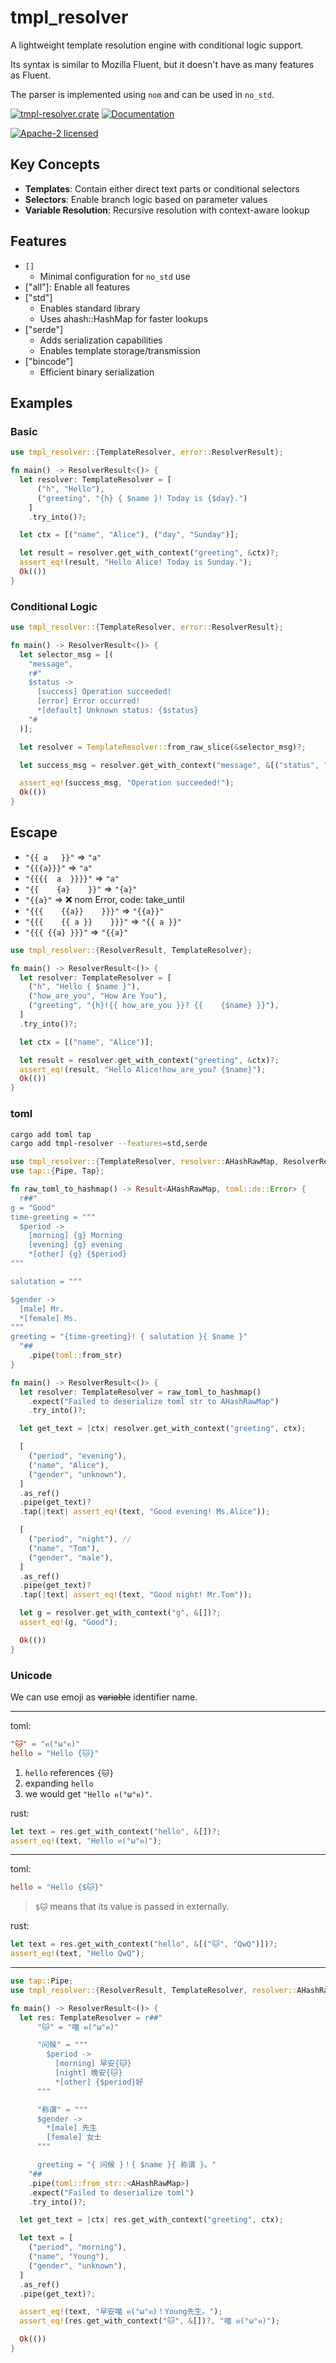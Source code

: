 # tmpl_resolver

A lightweight template resolution engine with conditional logic support.

Its syntax is similar to Mozilla Fluent, but it doesn't have as many features as Fluent.

The parser is implemented using `nom` and can be used in `no_std`.

[![tmpl-resolver.crate](https://img.shields.io/crates/v/tmpl-resolver)](https://crates.io/crates/tmpl-resolver)
[![Documentation](https://docs.rs/tmpl-resolver/badge.svg)](https://docs.rs/tmpl-resolver)

[![Apache-2 licensed](https://img.shields.io/crates/l/tmpl-resolver.svg)](../License)

<!--
## Core Types

- [`TemplateResolver`]: Main resolution engine

### Private Types

- [`Template`]: Enum representing template variants
- [`Selector`]: Conditional branching structure
- [`ResolverError`]: Comprehensive error reporting
-->

## Key Concepts

- **Templates**: Contain either direct text parts or conditional selectors
- **Selectors**: Enable branch logic based on parameter values
- **Variable Resolution**: Recursive resolution with context-aware lookup

## Features

- `[]`
  - Minimal configuration for `no_std` use
- ["all"]: Enable all features
- ["std"]
  - Enables standard library
  - Uses ahash::HashMap for faster lookups
- ["serde"]
  - Adds serialization capabilities
  - Enables template storage/transmission
- ["bincode"]
  - Efficient binary serialization

## Examples

### Basic

```rust
use tmpl_resolver::{TemplateResolver, error::ResolverResult};

fn main() -> ResolverResult<()> {
  let resolver: TemplateResolver = [
      ("h", "Hello"),
      ("greeting", "{h} { $name }! Today is {$day}.")
    ]
    .try_into()?;

  let ctx = [("name", "Alice"), ("day", "Sunday")];

  let result = resolver.get_with_context("greeting", &ctx)?;
  assert_eq!(result, "Hello Alice! Today is Sunday.");
  Ok(())
}
```

### Conditional Logic

```rust
use tmpl_resolver::{TemplateResolver, error::ResolverResult};

fn main() -> ResolverResult<()> {
  let selector_msg = [(
    "message",
    r#"
    $status ->
      [success] Operation succeeded!
      [error] Error occurred!
      *[default] Unknown status: {$status}
    "#
  )];

  let resolver = TemplateResolver::from_raw_slice(&selector_msg)?;

  let success_msg = resolver.get_with_context("message", &[("status", "success")])?;

  assert_eq!(success_msg, "Operation succeeded!");
  Ok(())
}
```

## Escape

- `"{{ a   }}"` => `"a"`
- `"{{{a}}}"` => `"a"`
- `"{{{{  a  }}}}"` => `"a"`
- `"{{    {a}    }}"` => `"{a}"`
- `"{{a}"` => ❌ nom Error, code: take_until
- `"{{{    {{a}}    }}}"` => `"{{a}}"`
- `"{{{    {{ a }}    }}}"` => `"{{ a }}"`
- `"{{{ {{a} }}}"` => `"{{a}"`

```rust
use tmpl_resolver::{ResolverResult, TemplateResolver};

fn main() -> ResolverResult<()> {
  let resolver: TemplateResolver = [
    ("h", "Hello { $name }"),
    ("how_are_you", "How Are You"),
    ("greeting", "{h}!{{ how_are_you }}? {{    {$name} }}"),
  ]
  .try_into()?;

  let ctx = [("name", "Alice")];

  let result = resolver.get_with_context("greeting", &ctx)?;
  assert_eq!(result, "Hello Alice!how_are_you? {$name}");
  Ok(())
}
```

### toml

```sh
cargo add toml tap
cargo add tmpl-resolver --features=std,serde
```

```rust
use tmpl_resolver::{TemplateResolver, resolver::AHashRawMap, ResolverResult};
use tap::{Pipe, Tap};

fn raw_toml_to_hashmap() -> Result<AHashRawMap, toml::de::Error> {
  r##"
g = "Good"
time-greeting = """
  $period ->
    [morning] {g} Morning
    [evening] {g} evening
    *[other] {g} {$period}
"""

salutation = """

$gender ->
  [male] Mr.
  *[female] Ms.
"""
greeting = "{time-greeting}! { salutation }{ $name }"
  "##
    .pipe(toml::from_str)
}

fn main() -> ResolverResult<()> {
  let resolver: TemplateResolver = raw_toml_to_hashmap()
    .expect("Failed to deserialize toml str to AHashRawMap")
    .try_into()?;

  let get_text = |ctx| resolver.get_with_context("greeting", ctx);

  [
    ("period", "evening"),
    ("name", "Alice"),
    ("gender", "unknown"),
  ]
  .as_ref()
  .pipe(get_text)?
  .tap(|text| assert_eq!(text, "Good evening! Ms.Alice"));

  [
    ("period", "night"), //
    ("name", "Tom"),
    ("gender", "male"),
  ]
  .as_ref()
  .pipe(get_text)?
  .tap(|text| assert_eq!(text, "Good night! Mr.Tom"));

  let g = resolver.get_with_context("g", &[])?;
  assert_eq!(g, "Good");

  Ok(())
}
```

### Unicode

We can use emoji as ~~variable~~ identifier name.

---

toml:

```toml
"🐱" = "ฅ(°ω°ฅ)"
hello = "Hello {🐱}"
```

1. `hello` references `{🐱}`
2. expanding `hello`
3. we would get `"Hello ฅ(°ω°ฅ)"`.

rust:

```rust
let text = res.get_with_context("hello", &[])?;
assert_eq!(text, "Hello ฅ(°ω°ฅ)");
```

---

toml:

```toml
hello = "Hello {$🐱}"
```

> `$🐱` means that its value is passed in externally.

rust:

```rust
let text = res.get_with_context("hello", &[("🐱", "QwQ")])?;
assert_eq!(text, "Hello QwQ");
```

---

```rust
use tap::Pipe;
use tmpl_resolver::{ResolverResult, TemplateResolver, resolver::AHashRawMap};

fn main() -> ResolverResult<()> {
  let res: TemplateResolver = r##"
      "🐱" = "喵 ฅ(°ω°ฅ)"

      "问候" = """
        $period ->
          [morning] 早安{🐱}
          [night] 晚安{🐱}
          *[other] {$period}好
      """

      "称谓" = """
      $gender ->
        *[male] 先生
        [female] 女士
      """

      greeting = "{ 问候 }！{ $name }{ 称谓 }。"
    "##
    .pipe(toml::from_str::<AHashRawMap>)
    .expect("Failed to deserialize toml")
    .try_into()?;

  let get_text = |ctx| res.get_with_context("greeting", ctx);

  let text = [
    ("period", "morning"),
    ("name", "Young"),
    ("gender", "unknown"),
  ]
  .as_ref()
  .pipe(get_text)?;

  assert_eq!(text, "早安喵 ฅ(°ω°ฅ)！Young先生。");
  assert_eq!(res.get_with_context("🐱", &[])?, "喵 ฅ(°ω°ฅ)");

  Ok(())
}
```
